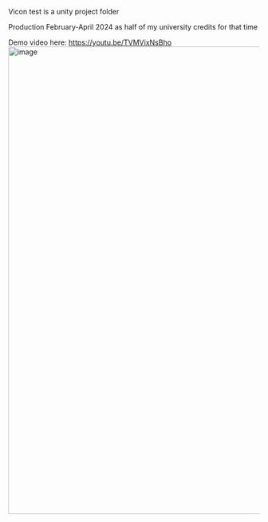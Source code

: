 Vicon test is a unity project folder

Production February-April 2024 as half of my university credits for that time

Demo video here: https://youtu.be/TVMVixNsBho
<img width="937" alt="image" src="https://github.com/user-attachments/assets/642e9757-725b-49f2-98b0-af574c9f76d3">
